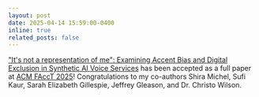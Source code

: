 ```yaml
---
layout: post
date: 2025-04-14 15:59:00-0400
inline: true
related_posts: false
---
```


["It's not a representation of me": Examining Accent Bias and Digital Exclusion in Synthetic AI Voice Services](https://evijit.io/AI_Speech_Biases_FAccT.pdf) has been accepted as a full paper at [ACM FAccT 2025](https://facctconference.org/)! Congratulations to my co-authors Shira Michel, Sufi Kaur, Sarah Elizabeth Gillespie, Jeffrey Gleason, and Dr. Christo Wilson.